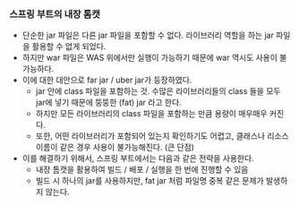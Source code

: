 ### 스프링 부트의 내장 톰캣
- 단순한 jar 파일은 다른 jar 파일을 포함할 수 없다. 라이브러리 역할을 하는 jar 파일을 활용할 수 없게 되었다.
- 하지만 war 파일은 WAS 위에서만 실행이 가능하기 때문에 war 역시도 사용이 불가능하다.
- 이에 대한 대안으로 far jar / uber jar가 등장하였다.
  - jar 안에 class 파일을 포함하는 것. 수많은 라이브러리들의 class 들을 모두 jar에 넣기 때문에 뚱뚱한 (fat) jar 라고 한다.
  - 하지만 모든 라이브러리의 class 파일을 포함하는 만큼 용량이 매우매우 커진다.
  - 또한, 어떤 라이브러리가 포함되어 있는지 확인하기도 어렵고, 클래스나 리소스 이름이 같은 경우 사용이 불가능해진다. (큰 단점)
- 이를 해결하기 위해서, 스프링 부트에서는 다음과 같은 전략을 사용한다. 
  - 내장 톰캣을 활용하여 빌드 / 배포 / 실행을 한 번에 진행할 수 있음
  - 빌드 시 하나의 jar를 사용하지만, fat jar 처럼 파일명 중복 같은 문제가 발생하지 않는다.
